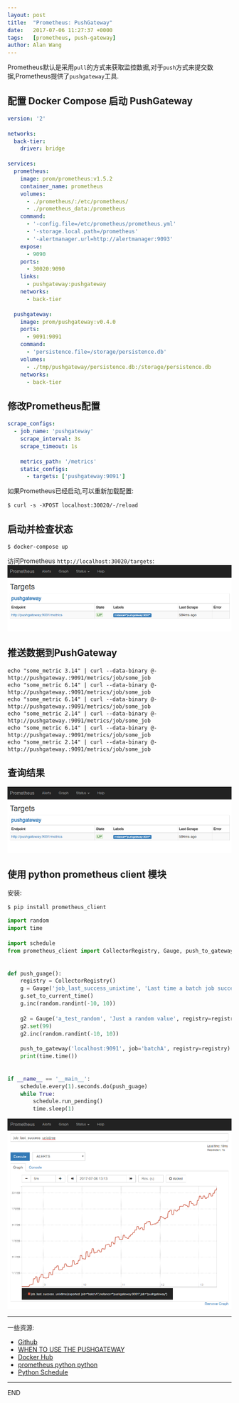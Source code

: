 ```yaml
---
layout: post
title:  "Prometheus: PushGateway"
date:   2017-07-06 11:27:37 +0000
tags:   [prometheus, push-gateway]
author: Alan Wang
---
```

Prometheus默认是采用`pull`的方式来获取监控数据,对于`push`方式来提交数据,Prometheus提供了`pushgateway`工具.

## 配置 Docker Compose 启动 PushGateway
```yml
version: '2'

networks:
  back-tier:
    driver: bridge
    
services:
  prometheus:
    image: prom/prometheus:v1.5.2
    container_name: prometheus
    volumes:
      - ./prometheus/:/etc/prometheus/
      - ./prometheus_data:/prometheus
    command:
      - '-config.file=/etc/prometheus/prometheus.yml'
      - '-storage.local.path=/prometheus'
      - '-alertmanager.url=http://alertmanager:9093'
    expose:
      - 9090
    ports:
      - 30020:9090
    links:
      - pushgateway:pushgateway
    networks:
      - back-tier

  pushgateway:
    image: prom/pushgateway:v0.4.0
    ports:
      - 9091:9091
    command:
      - 'persistence.file=/storage/persistence.db'
    volumes:
      - ./tmp/pushgateway/persistence.db:/storage/persistence.db
    networks:
      - back-tier
```

## 修改Prometheus配置
```yml
scrape_configs:
  - job_name: 'pushgateway'
    scrape_interval: 3s
    scrape_timeout: 1s

    metrics_path: '/metrics'
    static_configs:
      - targets: ['pushgateway:9091']
```

如果Prometheus已经启动,可以重新加载配置:
```shell
$ curl -s -XPOST localhost:30020/-/reload
```

## 启动并检查状态
```shell
$ docker-compose up
```
访问Prometheus `http://localhost:30020/targets`: 
![](/assets/images/prometheus-pushgateway/prometheus-targets.png)

## 推送数据到PushGateway

```shell
echo "some_metric 3.14" | curl --data-binary @- http://pushgateway.:9091/metrics/job/some_job
echo "some_metric 6.14" | curl --data-binary @- http://pushgateway.:9091/metrics/job/some_job
echo "some_metric 6.14" | curl --data-binary @- http://pushgateway.:9091/metrics/job/some_job
echo "some_metric 2.14" | curl --data-binary @- http://pushgateway.:9091/metrics/job/some_job
echo "some_metric 6.14" | curl --data-binary @- http://pushgateway.:9091/metrics/job/some_job
echo "some_metric 2.14" | curl --data-binary @- http://pushgateway.:9091/metrics/job/some_job
```
## 查询结果

![](/assets/images/prometheus-pushgateway/prometheus-targets.png)

## 使用 python prometheus client 模块
安装:
```shell
$ pip install prometheus_client
```
```python
import random
import time

import schedule
from prometheus_client import CollectorRegistry, Gauge, push_to_gateway


def push_guage():
    registry = CollectorRegistry()
    g = Gauge('job_last_success_unixtime', 'Last time a batch job successfully finished', registry=registry)
    g.set_to_current_time()
    g.inc(random.randint(-10, 10))

    g2 = Gauge('a_test_random', 'Just a random value', registry=registry)
    g2.set(99)
    g2.inc(random.randint(-10, 10))

    push_to_gateway('localhost:9091', job='batchA', registry=registry)
    print(time.time())


if __name__ == '__main__':
    schedule.every(1).seconds.do(push_guage)
    while True:
        schedule.run_pending()
        time.sleep(1)
```

![](/assets/images/prometheus-pushgateway/python-client.png)

---

一些资源:
- [Github](https://github.com/prometheus/pushgateway)
- [WHEN TO USE THE PUSHGATEWAY](https://prometheus.io/docs/practices/pushing/)
- [Docker Hub](https://hub.docker.com/r/prom/pushgateway/)
- [prometheus python python](https://github.com/prometheus/client_python)
- [Python Schedule](https://github.com/dbader/schedule)

---
END
